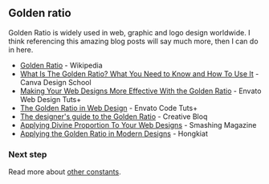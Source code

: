 ## Golden ratio

Golden Ratio is widely used in web, graphic and logo design worldwide. I think referencing this amazing blog posts will say much more, then I can do in here.

- [Golden Ratio](https://en.wikipedia.org/wiki/Golden_ratio) - Wikipedia
- [What Is The Golden Ratio? What You Need to Know and How To Use It](https://designschool.canva.com/blog/what-is-the-golden-ratio/) - Canva Design School
- [Making Your Web Designs More Effective With the Golden Ratio](https://webdesign.tutsplus.com/articles/making-your-web-designs-more-effective-with-the-golden-ratio--cms-23459) - Envato Web Design Tuts+
- [The Golden Ratio in Web Design](https://code.tutsplus.com/tutorials/the-golden-ratio-in-web-design--net-2272) - Envato Code Tuts+
- [The designer's guide to the Golden Ratio](http://www.creativebloq.com/design/designers-guide-golden-ratio-12121546) - Creative Bloq
- [Applying Divine Proportion To Your Web Designs](https://www.smashingmagazine.com/2008/05/applying-divine-proportion-to-web-design/) - Smashing Magazine
- [Applying the Golden Ratio in Modern Designs](http://www.hongkiat.com/blog/golden-ratio-in-moden-designs/) - Hongkiat

### Next step
Read more about [other constants](other_constants).